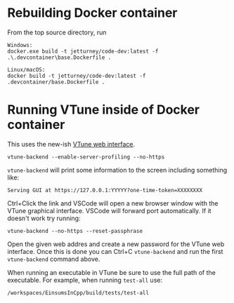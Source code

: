 # Rebuilding Docker container

From the top source directory, run

    Windows:
    docker.exe build -t jetturney/code-dev:latest -f .\.devcontainer\base.Dockerfile .

    Linux/macOS:
    docker build -t jetturney/code-dev:latest -f .devcontainer/base.Dockerfile .

# Running VTune inside of Docker container

This uses the new-ish [VTune web interface](https://www.intel.com/content/www/us/en/develop/documentation/vtune-help/top/launch/web-server-ui.html).

    vtune-backend --enable-server-profiling --no-https

`vtune-backend` will print some information to the screen including something like:

    Serving GUI at https://127.0.0.1:YYYYY?one-time-token=XXXXXXXX

Ctrl+Click the link and VSCode will open a new browser window with the VTune graphical interface. VSCode will forward port automatically. If it doesn't work try running:

    vtune-backend --no-https --reset-passphrase

Open the given web addres and create a new password for the VTune web interface. Once this is done you can Ctrl+C `vtune-backend` and run the first `vtune-backend` command above.

When running an executable in VTune be sure to use the full path of the executable. For example, when running `test-all` use:

    /workspaces/EinsumsInCpp/build/tests/test-all
